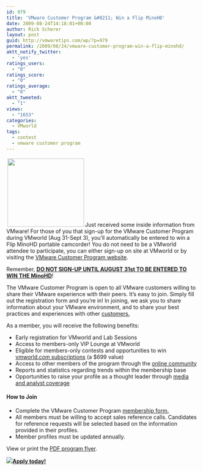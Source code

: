 ```yaml
---
id: 979
title: 'VMware Customer Program &#8211; Win a Flip MinoHD'
date: 2009-08-24T14:18:01+00:00
author: Rick Scherer
layout: post
guid: http://vmwaretips.com/wp/?p=979
permalink: /2009/08/24/vmware-customer-program-win-a-flip-minohd/
aktt_notify_twitter:
  - 'yes'
ratings_users:
  - "0"
ratings_score:
  - "0"
ratings_average:
  - "0"
aktt_tweeted:
  - "1"
views:
  - "1653"
categories:
  - VMworld
tags:
  - contest
  - vmware customer program
---
```

<img class="alignright size-medium wp-image-980" style="margin: 3px;" title="flip_mino_hd" src="http://vmwaretips.com/wp/wp-content/uploads/2009/08/flip_mino_hd-300x268.png" alt="" width="200" height="178" srcset="http://vmwaretips.com/wp/wp-content/uploads/2009/08/flip_mino_hd-300x268.png 300w, http://vmwaretips.com/wp/wp-content/uploads/2009/08/flip_mino_hd.png 415w" sizes="(max-width: 200px) 100vw, 200px" />Just received some inside information from VMware! For those of you that sign-up for the VMware Customer Program during VMworld (Aug 31-Sept 3), you&#8217;ll automatically be entered to win a Flip MinoHD portable camcorder! You do not need to be a VMworld attendee to participate, you can either sign-up on site at VMworld or by visiting the <a href="http://www.vmware.com/customers/program.html" target="_blank">VMware Customer Program website</a>.

Remember, <span style="text-decoration: underline;"><strong>DO NOT SIGN-UP UNTIL AUGUST 31st TO BE ENTERED TO WIN THE MinoHD</strong></span>!

The VMware Customer Program is open to all VMware customers willing to share their VMware experience with their peers. It’s easy to join. Simply fill out the registration form and you’re in! In joining, we ask you to share information about your VMware environment, and to share your best practices and experiences with other <a href="http://www.vmware.com/customers/" target="_blank">customers.</a>

As a member, you will receive the following benefits:

  * Early registration for VMworld and Lab Sessions
  * Access to members-only VIP Lounge at VMworld
  * Eligible for members-only contests and opportunities to win <a href="http://vmworld.com/community/subscription/" target="_blank">vmworld.com subscriptions</a> (a $699 value)
  * Access to other members of the program through the <a href="http://communities.vmware.com/home.jspa" target="_blank">online community</a>
  * Reports and statistics regarding trends within the membership base
  * Opportunities to raise your profile as a thought leader through <a href="http://www.vmware.com/company/news/" target="_blank">media and analyst coverage</a>

#### How to Join

  * Complete the VMware Customer Program <a href="http://vcpmemberapp.com/" target="_blank">membership form.</a>
  * All members must be willing to accept sales reference calls. Candidates for reference requests will be selected based on the information provided in their profiles.
  * Member profiles must be updated annually.

View or print the <a href="http://www.vmware.com/files/pdf/customers/vmware_customer_program_guide.pdf" target="_blank">PDF program flyer</a>.

 ![](http://www.vmware.com/files/images/fce/arrow-actions.gif)<a href="http://www.vmware.com/customers/request_form.html" target="_blank"><strong>Apply today!</strong></a>